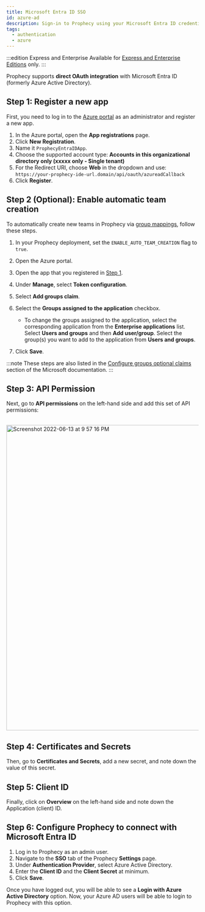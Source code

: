 ```yaml
---
title: Microsoft Entra ID SSO
id: azure-ad
description: Sign-in to Prophecy using your Microsoft Entra ID credentials
tags:
  - authentication
  - azure
---
```


:::edition Express and Enterprise
Available for [Express and Enterprise Editions](/getting-started/editions/) only.
:::

Prophecy supports **direct OAuth integration** with Microsoft Entra ID (formerly Azure Active Directory).

## Step 1: Register a new app

First, you need to log in to the [Azure portal](https://portal.azure.com/) as an administrator and register a new app.

1. In the Azure portal, open the **App registrations** page.
2. Click **New Registration**.
3. Name it `ProphecyEntraIDApp`.
4. Choose the supported account type: **Accounts in this organizational directory only (xxxxx only - Single tenant)**
5. For the Redirect URI, choose **Web** in the dropdown and use:  
   `https://your-prophecy-ide-url.domain/api/oauth/azureadCallback`
6. Click **Register**.

## Step 2 (Optional): Enable automatic team creation

To automatically create new teams in Prophecy via [group mappings](docs/administration/authentication/group-team-mapping.md), follow these steps.

1. In your Prophecy deployment, set the `ENABLE_AUTO_TEAM_CREATION` flag to `true`.
1. Open the Azure portal.
1. Open the app that you registered in [Step 1](#step-1-register-a-new-app).
1. Under **Manage**, select **Token configuration**.
1. Select **Add groups claim**.
1. Select the **Groups assigned to the application** checkbox.

   - To change the groups assigned to the application, select the corresponding application from the **Enterprise applications** list. Select **Users and groups** and then **Add user/group**. Select the group(s) you want to add to the application from **Users and groups**.

1. Click **Save**.

:::note
These steps are also listed in the [Configure groups optional claims](https://learn.microsoft.com/en-us/entra/identity-platform/optional-claims?tabs=appui#configure-groups-optional-claims) section of the Microsoft documentation.
:::

## Step 3: API Permission

Next, go to **API permissions** on the left-hand side and add this set of API permissions:

<br /><img width="799" alt="Screenshot 2022-06-13 at 9 57 16 PM" src="https://user-images.githubusercontent.com/59466885/173400731-acb084df-31a7-4858-b6ba-f395e888e60e.png" />

## Step 4: Certificates and Secrets

Then, go to **Certificates and Secrets**, add a new secret, and note down the value of this secret.

## Step 5: Client ID

Finally, click on **Overview** on the left-hand side and note down the Application (client) ID.

## Step 6: Configure Prophecy to connect with Microsoft Entra ID

1. Log in to Prophecy as an admin user.
2. Navigate to the **SSO** tab of the Prophecy **Settings** page.
3. Under **Authentication Provider**, select Azure Active Directory.
4. Enter the **Client ID** and the **Client Secret** at minimum.
5. Click **Save**.

Once you have logged out, you will be able to see a **Login with Azure Active Directory** option. Now, your Azure AD users will be able to login to Prophecy with this option.
